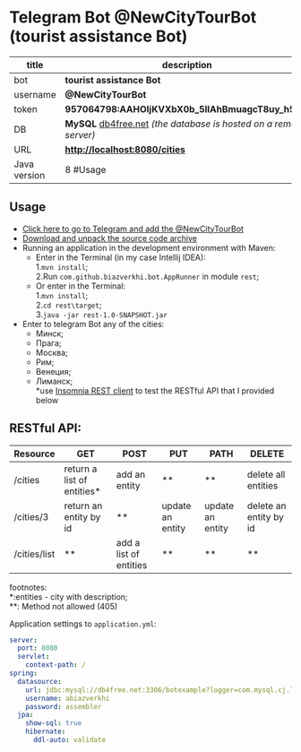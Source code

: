 # Telegram Bot @NewCityTourBot (tourist assistance Bot)

title         |  description|
------------- | -------------|
bot           | **tourist assistance Bot** |
username      | **@NewCityTourBot**|
token         | **957064798:AAHOIjKVXbX0b_5lIAhBmuagcT8uy_h58i8**|
DB            | **MySQL** [db4free.net](db4free.net) *(the database is hosted on a remote server)*  |
URL           | **[http://localhost:8080/cities](http://localhost:8080/cities)**|
Java version  |8  #Usage|  
  
## Usage

* [Click here to go to Telegram and add the @NewCityTourBot](https://telegram.me/NewCityTourBot)  
* [Download and unpack the source code archive](https://github.com/Biazverkhi/MyFirstTelergamBot)   
* Running an application in the development environment with Maven:
   * Enter in the Terminal (in my case Intellij IDEA):  
        1.`mvn install`;  
        2.Run `com.github.biazverkhi.bot.AppRunner` in module `rest`;  
    * Or enter in the Terminal:  
    1.`mvn install`;  
    2.`cd rest\target`;  
    3.`java -jar rest-1.0-SNAPSHOT.jar`
*  Enter to telegram Bot any of the cities:
    * Минск;
    * Прага;
    * Москва;
    * Рим;
    * Венеция;
    * Лиманск;  
*use [Insomnia REST client](https://insomnia.rest/download/) to test the RESTful API that I provided below

## RESTful API:

Resource      |  GET      | POST      | PUT      | PATH     | DELETE      |
------------- | -------------|-------------|-------------|-------------|-------------|
/cities       |return a list of entities*|add an entity |**|**|delete all entities|
/cities/3     | return an entity by id|**|update an entity|update an entity|delete an entity by id|
/cities/list  |**|add a list of entities|**|**|**| 
 
footnotes:  
*:entities - city with description;  
**:  Method not allowed (405)

    
Application settings to `application.yml`: 
```yaml
server:
  port: 8080
  servlet:
    context-path: /
spring:
  datasource:
    url: jdbc:mysql://db4free.net:3306/botexample?logger=com.mysql.cj.log.StandardLogger&profileSQL=true&useTimezone=true&serverTimezone=GMT%2B3
    username: abiazverkhi
    password: assembler
  jpa:
    show-sql: true
    hibernate:
      ddl-auto: validate
```

